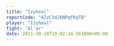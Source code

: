 ```yaml
---
title: "Izyheal"
reportCode: "4ZzC3dJ6NPqfKgTB"
player: "Izyheal"
fight: "Al'ar"
date: 2021-10-18T19:02:24.561000+00:00
---
```

